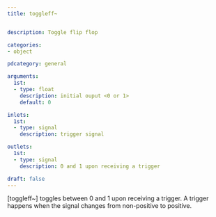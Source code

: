 ```yaml
---
title: toggleff~


description: Toggle flip flop

categories:
- object

pdcategory: general

arguments:
  1st:
  - type: float
    description: initial ouput <0 or 1>
    default: 0

inlets:
  1st:
  - type: signal
    description: trigger signal

outlets:
  1st:
  - type: signal
    description: 0 and 1 upon receiving a trigger

draft: false
---
```


[toggleff~] toggles between 0 and 1 upon receiving a trigger. A trigger happens when the signal changes from non-positive to positive.